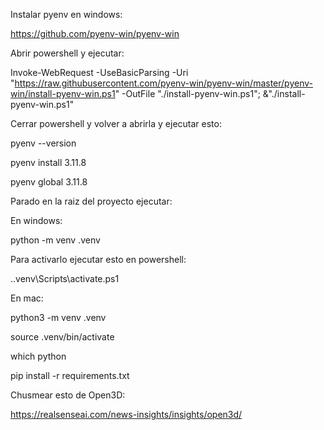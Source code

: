 Instalar pyenv en windows:

https://github.com/pyenv-win/pyenv-win

Abrir powershell y ejecutar:

Invoke-WebRequest -UseBasicParsing -Uri "https://raw.githubusercontent.com/pyenv-win/pyenv-win/master/pyenv-win/install-pyenv-win.ps1" -OutFile "./install-pyenv-win.ps1"; &"./install-pyenv-win.ps1"

Cerrar powershell y volver a abrirla y ejecutar esto:

pyenv --version

pyenv install 3.11.8

pyenv global 3.11.8

Parado en la raiz del proyecto ejecutar:

En windows:

python -m venv .venv

Para activarlo ejecutar esto en powershell:

.\.venv\Scripts\activate.ps1

En mac:

python3 -m venv .venv

source .venv/bin/activate

which python

pip install -r requirements.txt

Chusmear esto de Open3D:

https://realsenseai.com/news-insights/insights/open3d/
